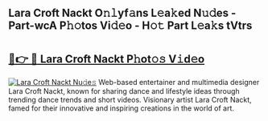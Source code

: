 ## Lara Croft Nackt O𝚗𝚕yf𝚊ns L𝚎a𝚔ed N𝚞𝚍es - Part-wcA P𝚑𝚘tos Vi𝚍𝚎o - H𝚘𝚝 Part L𝚎a𝚔s tVtrs

# <h2><a href="http://kf8waj.oniu.top/?m=Lara+Croft+Nackt">🔗👉 🔴 Lara Croft Nackt P𝚑ot𝚘𝚜 V𝚒d𝚎o</a></h2>

[![Lara Croft Nackt Nu𝚍e𝚜](https://i.imgur.com/0qMVB7G.gif)](http://kf8waj.oniu.top/?m=Lara+Croft+Nackt)
Web-based entertainer and multimedia designer Lara Croft Nackt, known for sharing dance and lifestyle ideas through trending dance trends and short videos. Visionary artist Lara Croft Nackt, famed for their innovative and inspiring creations in the world of art.  
